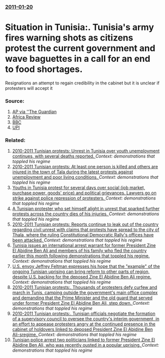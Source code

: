 ### [2011-01-20](/news/2011/01/20/index.md)

# Situation in Tunisia:. Tunisia's army fires warning shots as citizens protest the current government and wave baguettes in a call for an end to food shortages. 

Resignations an attempt to regain credibility in the cabinet but it is unclear if protesters will accept it


### Source:

1. [AP via ''The Guardian](http://www.guardian.co.uk/world/2011/jan/20/tunisian-army-warning-shots-protesters)
2. [Africa Review](http://www.africareview.com/News/-/979180/1093020/-/i69y3dz/-/)
3. [BBC](http://www.bbc.co.uk/news/world-africa-12238728)
4. [UPI](http://www.upi.com/Top_News/World-News/2011/01/20/8-Tunisian-leaders-quit-ruling-party/UPI-57211295546906/)

### Related:

1. [2010-2011 Tunisian protests: Unrest in Tunisia over youth unemployment continues, with several deaths reported. ](/news/2011/01/9/2010-2011-tunisian-protests-unrest-in-tunisia-over-youth-unemployment-continues-with-several-deaths-reported.md) _Context: demonstrations that toppled his regime_
2. [2010-2011 Tunisian protests: At least one person is killed and others are injured in the town of Tala during the latest protests against unemployment and poor living conditions. ](/news/2011/01/8/2010-2011-tunisian-protests-at-least-one-person-is-killed-and-others-are-injured-in-the-town-of-tala-during-the-latest-protests-against-u.md) _Context: demonstrations that toppled his regime_
3. [Youths in Tunisia protest for several days over social (job market, purchase power, goods' price) and political grievances. Lawyers go on strike against police repression of protesters. ](/news/2011/01/7/youths-in-tunisia-protest-for-several-days-over-social-job-market-purchase-power-goods-price-and-political-grievances-lawyers-go-on-st.md) _Context: demonstrations that toppled his regime_
4. [A Tunisian protester who set himself alight in unrest that sparked further protests across the country dies of his injuries. ](/news/2011/01/5/a-tunisian-protester-who-set-himself-alight-in-unrest-that-sparked-further-protests-across-the-country-dies-of-his-injuries.md) _Context: demonstrations that toppled his regime_
5. [2010-2011 Tunisian protests: Reports continue to leak out of the country regarding civil unrest with claims that protests have spread to the city of Thala, where the ruling Constitutional Democratic Rally's offices have been attacked. ](/news/2011/01/4/2010-2011-tunisian-protests-reports-continue-to-leak-out-of-the-country-regarding-civil-unrest-with-claims-that-protests-have-spread-to-t.md) _Context: demonstrations that toppled his regime_
6. [Tunisia issues an international arrest warrant for former President Zine El Abidine Ben Ali and members of his family who fled the country earlier this month following demonstrations that toppled his regime. ](/news/2011/01/26/tunisia-issues-an-international-arrest-warrant-for-former-president-zine-el-abidine-ben-ali-and-members-of-his-family-who-fled-the-country-e.md) _Context: demonstrations that toppled his regime_
7. [U.S. envoy Jeffrey Feltman expresses his hope that the "example" of the ongoing Tunisian uprising can bring reform to other parts of region, despite U.S. backing for the deposed Zine El Abidine Ben Ali regime. ](/news/2011/01/25/u-s-envoy-jeffrey-feltman-expresses-his-hope-that-the-example-of-the-ongoing-tunisian-uprising-can-bring-reform-to-other-parts-of-region.md) _Context: demonstrations that toppled his regime_
8. [2010-2011 Tunisian protests:. Thousands of protesters defy curfew and march in Tunis, camping outside the government's main office complex and demanding that the Prime Minister and the old guard that served under former President Zine El Abidine Ben Ali, step down. ](/news/2011/01/25/2010-2011-tunisian-protests-thousands-of-protesters-defy-curfew-and-march-in-tunis-camping-outside-the-government-s-main-office-complex.md) _Context: demonstrations that toppled his regime_
9. [2010-2011 Tunisian protests:. Tunisian officials negotiate the formation of a supervisory council to oversee the country's interim government, in an effort to appease protesters angry at the continued presence in the cabinet of holdovers linked to deposed President Zine El Abidine Ben Ali-sregime. ](/news/2011/01/24/2010-2011-tunisian-protests-tunisian-officials-negotiate-the-formation-of-a-supervisory-council-to-oversee-the-country-s-interim-governm.md) _Context: demonstrations that toppled his regime_
10. [Tunisian police arrest two politicians linked to former President Zine El Abidine Ben Ali, who was recently ousted in a popular uprising. ](/news/2011/01/23/tunisian-police-arrest-two-politicians-linked-to-former-president-zine-el-abidine-ben-ali-who-was-recently-ousted-in-a-popular-uprising.md) _Context: demonstrations that toppled his regime_
